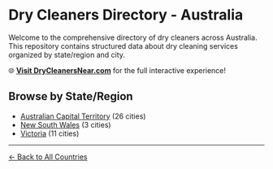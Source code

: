 # Dry Cleaners Directory - Australia

Welcome to the comprehensive directory of dry cleaners across Australia. This repository contains structured data about dry cleaning services organized by state/region and city.

🌐 **[Visit DryCleanersNear.com](https://drycleanersnear.com)** for the full interactive experience!

## Browse by State/Region

- [Australian Capital Territory](./australian-capital-territory/README.md) (26 cities)
- [New South Wales](./new-south-wales/README.md) (3 cities)
- [Victoria](./victoria/README.md) (11 cities)

---

[← Back to All Countries](../README.md)
